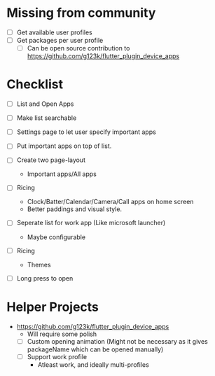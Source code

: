 # Missing from community
- [ ] Get available user profiles
- [ ] Get packages per user profile
	- [ ] Can be open source contribution to https://github.com/g123k/flutter_plugin_device_apps

# Checklist
- [ ] List and Open Apps
- [ ] Make list searchable
- [ ] Settings page to let user specify important apps
- [ ] Put important apps on top of list.
- [ ] Create two page-layout
	- Important apps/All apps
- [ ] Ricing
	- Clock/Batter/Calendar/Camera/Call apps on home screen
	- Better paddings and visual style.
- [ ] Seperate list for work app (Like microsoft launcher)
	- Maybe configurable
- [ ] Ricing
	- Themes
- [ ] Long press to open


# Helper Projects
- https://github.com/g123k/flutter_plugin_device_apps
	- Will require some polish
	- [ ] Custom opening animation (Might not be necessary as it gives packageName which can be opened manually)
	- [ ] Support work profile
		- Atleast work, and ideally multi-profiles
